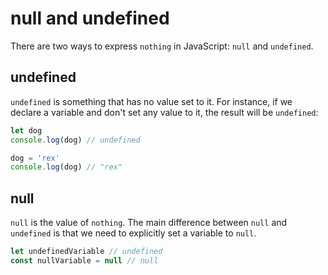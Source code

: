 # null and undefined

There are two ways to express `nothing` in JavaScript: `null` and `undefined`.

## undefined

`undefined` is something that has no value set to it.
For instance, if we declare a variable and don't set any value to it, the result will be `undefined`:

```js
let dog
console.log(dog) // undefined

dog = 'rex'
console.log(dog) // "rex"
```

## null

`null` is the value of `nothing`.
The main difference between `null` and `undefined` is that we need to explicitly set a variable to `null`.

```js
let undefinedVariable // undefined
const nullVariable = null // null
```
